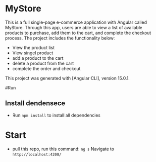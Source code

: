 # MyStore 

This is a full single-page e-commerce application with Angular called MyStore. Through this app, users are able to view a list of available products to purchase, add them to the cart, and complete the checkout process.
The project includes the functionality below: 
 - View the product list
 - View singel product 
 - add a product to the cart
 - delete a product from the cart 
 - complete the order and checkout

This project was generated with [Angular CLI], version 15.0.1.

#Run 
## Install dendensece
 - Run `npm install` to install all dependencies
 
 # Start
 - pull this repo, run this command:
  `ng s`
 Navigate to `http://localhost:4200/`
